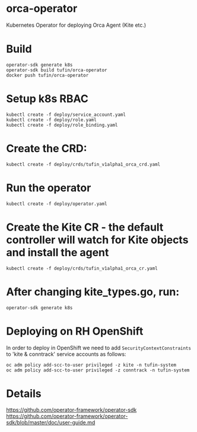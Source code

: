 # orca-operator
Kubernetes Operator for deploying Orca Agent (Kite etc.)

# Build
```
operator-sdk generate k8s
operator-sdk build tufin/orca-operator
docker push tufin/orca-operator
```

# Setup k8s RBAC 
```
kubectl create -f deploy/service_account.yaml
kubectl create -f deploy/role.yaml
kubectl create -f deploy/role_binding.yaml
```

# Create the CRD:
```
kubectl create -f deploy/crds/tufin_v1alpha1_orca_crd.yaml
```

# Run the operator
```
kubectl create -f deploy/operator.yaml
```

# Create the Kite CR - the default controller will watch for Kite objects and install the agent
```
kubectl create -f deploy/crds/tufin_v1alpha1_orca_cr.yaml
```

# After changing kite_types.go, run:
```
operator-sdk generate k8s
```

# Deploying on RH OpenShift
In order to deploy in OpenShift we need to add `SecurityContextConstraints` 
to 'kite & conntrack' service accounts as follows:

```
oc adm policy add-scc-to-user privileged -z kite -n tufin-system
oc adm policy add-scc-to-user privileged -z conntrack -n tufin-system
```

# Details
https://github.com/operator-framework/operator-sdk
https://github.com/operator-framework/operator-sdk/blob/master/doc/user-guide.md

